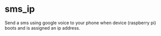 sms_ip
======

Send a sms using google voice to your phone when device (raspberry pi) boots and is assigned an ip address.
